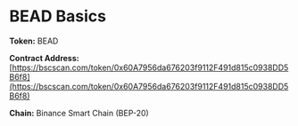 # BEAD Basics

**Token:** BEAD

**Contract Address:** [https://bscscan.com/token/0x60A7956da676203f9112F491d815c0938DD5B6f8](https://bscscan.com/token/0x60A7956da676203f9112F491d815c0938DD5B6f8)

**Chain:** Binance Smart Chain \(BEP-20\)

